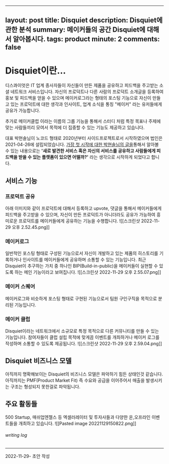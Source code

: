 
---
layout: post
title: Disquiet
description:  Disquiet에 관한 분석
summary: 메이커들의 공간 Disquiet에 대해서 알아봅시다.
tags: product
minute: 2
comments: false
---

# Disquiet이란...
디스콰이엇은 IT 업계 종사자들이 자신들이 만든 제품을 공유하고 피드백을 주고받는 소셜 네트워크 서비스입니다. 자신의 프로덕트나 다른 사람의 프로덕트 소개글을 등록하여 홍보 및 피드백을 얻을 수 있으며 메이커로그라는 형태의 포스팅 기능으로 자신이 만들고 있는 프로덕트에 대한 생각과 인사이트, 업계 소식을 통칭 "메이커" 라는 유저들에게 공유가 가능합니다.

추가로 메이커클럽 이라는 이름의 그룹 기능을 통해서 스터디 처럼 특정 목표나 주제에 맞는 사람들끼리 모여서 목적에 더 집중할 수 있는 기능도 제공하고 있습니다.

대표 박현솔님이 노코드 형태로 2020년부터 사이드프로젝트로서 시작하였으며 법인은 2021-04-26에 설립되었습니다. [가장 첫 시작에 대한 박현솔님의 글을](https://www.disquiet.tech/post/validation-in-two-weeks)통해서 알아볼 수 있는 내용으로는 **'새로 발견한 서비스 혹은 자신의 서비스를 공유하고 사람들에게 피드백을 받을 수 있는 플랫폼이 있으면 어떨까?'** 라는 생각으로 시작하게 되었다고 합니다.


## 서비스 기능

### 프로덕트 공유
아래 이미지와 같이 프로덕트에 대해서 등록하고 upvote, 댓글을 통해서 메이커들에게 피드백을 주고받을 수 있으며, 자신이 만든 프로덕트가 아니더라도 공유가 가능하여 흥미로운 프로덕트를 메이커들에게 공유하는 기능을 수행합니다.
![[스크린샷 2022-11-29 오후 2.52.45.png]]


### 메이커로그
일반적인 포스팅 형태로 구성된 기능으로서 자신이 개발하고 있는 제품의 히스토리를 기록하거나 인사이트를 메이커들에게 공유하며 소통할 수 있는 기능입니다. 최근 Disquiet이 추구하는 가치 중 하나인 BIP(Build-in-public)을 메이커들이 실현할 수 있도록 하는 메인 기능이라고 보여집니다.
![[스크린샷 2022-11-29 오후 2.55.07.png]]


### 메이커 스퀘어
메이커로그와 비슷하게 포스팅 형태로 구현된 기능으로서 팀원 구인구직을 목적으로 분리된 기능입니다.

### 메이커 클럽
Disquiet이라는 네트워크에서 소규모로 특정 목적으로 다른 커뮤니티를 만들 수 있는 기능입니다. 참여자들이 클럽 설립 목적에 맞게끔 이벤트를 개최하거나 메이커 로그를 작성하며 소통할 수 있도록 제공됩니다.
![[스크린샷 2022-11-29 오후 2.59.04.png]]


## Disquiet 비즈니스 모델
아직까지 명확해보이는 Disquiet의 비즈니스 모델은 파악하기 힘든 상태인것 같습니다. 아직까지는 PMF(Product Market Fit) 즉 수요와 공급을 이어주어서 매출을 발생시키는 구조는 형성되지 못한걸로 파악됩니다.

## 주요 활동들
500 Startup, 매쉬업엔젤스 등 엑셀러레이터 및 투자사들과 다양한 온,오프라인 이벤트들을 개최하고 있습니다.
![[Pasted image 20221129150822.png]]


###### writing log
----
2022-11-29- 초안 작성
